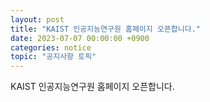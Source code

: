 ```yaml
---
layout: post
title: "KAIST 인공지능연구원 홈페이지 오픈합니다."
date: 2023-07-07 00:00:00 +0900
categories: notice
topic: "공지사항 토픽"
---
```


KAIST 인공지능연구원 홈페이지 오픈합니다.
